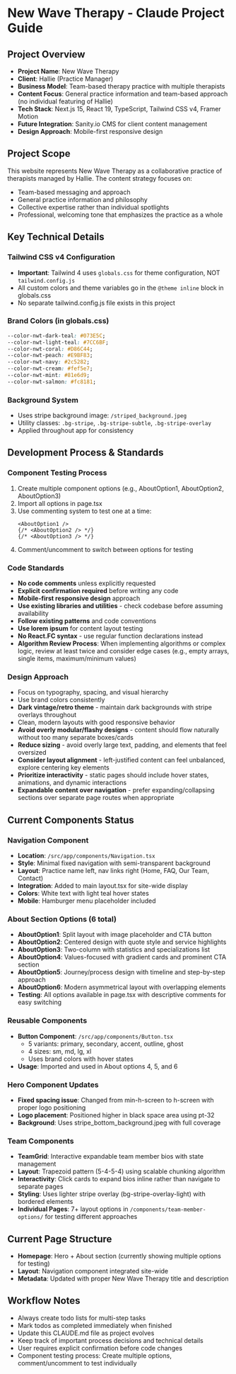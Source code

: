 # New Wave Therapy - Claude Project Guide

## Project Overview
- **Project Name**: New Wave Therapy
- **Client**: Hallie (Practice Manager)
- **Business Model**: Team-based therapy practice with multiple therapists
- **Content Focus**: General practice information and team-based approach (no individual featuring of Hallie)
- **Tech Stack**: Next.js 15, React 19, TypeScript, Tailwind CSS v4, Framer Motion
- **Future Integration**: Sanity.io CMS for client content management
- **Design Approach**: Mobile-first responsive design

## Project Scope
This website represents New Wave Therapy as a collaborative practice of therapists managed by Hallie. The content strategy focuses on:
- Team-based messaging and approach
- General practice information and philosophy
- Collective expertise rather than individual spotlights
- Professional, welcoming tone that emphasizes the practice as a whole

## Key Technical Details

### Tailwind CSS v4 Configuration
- **Important**: Tailwind 4 uses `globals.css` for theme configuration, NOT `tailwind.config.js`
- All custom colors and theme variables go in the `@theme inline` block in globals.css
- No separate tailwind.config.js file exists in this project

### Brand Colors (in globals.css)
```css
--color-nwt-dark-teal: #073E5C;
--color-nwt-light-teal: #7CC6BF;
--color-nwt-coral: #D86C44;
--color-nwt-peach: #E9BF83;
--color-nwt-navy: #2c5282;
--color-nwt-cream: #fef5e7;
--color-nwt-mint: #81e6d9;
--color-nwt-salmon: #fc8181;
```

### Background System
- Uses stripe background image: `/striped_background.jpeg`
- Utility classes: `.bg-stripe`, `.bg-stripe-subtle`, `.bg-stripe-overlay`
- Applied throughout app for consistency

## Development Process & Standards

### Component Testing Process
1. Create multiple component options (e.g., AboutOption1, AboutOption2, AboutOption3)
2. Import all options in page.tsx
3. Use commenting system to test one at a time:
   ```tsx
   <AboutOption1 />
   {/* <AboutOption2 /> */}
   {/* <AboutOption3 /> */}
   ```
4. Comment/uncomment to switch between options for testing

### Code Standards
- **No code comments** unless explicitly requested
- **Explicit confirmation required** before writing any code
- **Mobile-first responsive design** approach
- **Use existing libraries and utilities** - check codebase before assuming availability
- **Follow existing patterns** and code conventions
- **Use lorem ipsum** for content layout testing
- **No React.FC syntax** - use regular function declarations instead
- **Algorithm Review Process**: When implementing algorithms or complex logic, review at least twice and consider edge cases (e.g., empty arrays, single items, maximum/minimum values)

### Design Approach
- Focus on typography, spacing, and visual hierarchy
- Use brand colors consistently
- **Dark vintage/retro theme** - maintain dark backgrounds with stripe overlays throughout
- Clean, modern layouts with good responsive behavior
- **Avoid overly modular/flashy designs** - content should flow naturally without too many separate boxes/cards
- **Reduce sizing** - avoid overly large text, padding, and elements that feel oversized
- **Consider layout alignment** - left-justified content can feel unbalanced, explore centering key elements  
- **Prioritize interactivity** - static pages should include hover states, animations, and dynamic interactions
- **Expandable content over navigation** - prefer expanding/collapsing sections over separate page routes when appropriate

## Current Components Status

### Navigation Component
- **Location**: `/src/app/components/Navigation.tsx`
- **Style**: Minimal fixed navigation with semi-transparent background
- **Layout**: Practice name left, nav links right (Home, FAQ, Our Team, Contact)
- **Integration**: Added to main layout.tsx for site-wide display
- **Colors**: White text with light teal hover states
- **Mobile**: Hamburger menu placeholder included

### About Section Options (6 total)
- **AboutOption1**: Split layout with image placeholder and CTA button
- **AboutOption2**: Centered design with quote style and service highlights
- **AboutOption3**: Two-column with statistics and specializations list
- **AboutOption4**: Values-focused with gradient cards and prominent CTA section
- **AboutOption5**: Journey/process design with timeline and step-by-step approach
- **AboutOption6**: Modern asymmetrical layout with overlapping elements
- **Testing**: All options available in page.tsx with descriptive comments for easy switching

### Reusable Components
- **Button Component**: `/src/app/components/Button.tsx`
  - 5 variants: primary, secondary, accent, outline, ghost
  - 4 sizes: sm, md, lg, xl
  - Uses brand colors with hover states
- **Usage**: Imported and used in About options 4, 5, and 6

### Hero Component Updates
- **Fixed spacing issue**: Changed from min-h-screen to h-screen with proper logo positioning
- **Logo placement**: Positioned higher in black space area using pt-32
- **Background**: Uses stripe_bottom_background.jpeg with full coverage

### Team Components
- **TeamGrid**: Interactive expandable team member bios with state management
- **Layout**: Trapezoid pattern (5-4-5-4) using scalable chunking algorithm
- **Interactivity**: Click cards to expand bios inline rather than navigate to separate pages
- **Styling**: Uses lighter stripe overlay (bg-stripe-overlay-light) with bordered elements
- **Individual Pages**: 7+ layout options in `/components/team-member-options/` for testing different approaches

## Current Page Structure
- **Homepage**: Hero + About section (currently showing multiple options for testing)
- **Layout**: Navigation component integrated site-wide
- **Metadata**: Updated with proper New Wave Therapy title and description

## Workflow Notes
- Always create todo lists for multi-step tasks
- Mark todos as completed immediately when finished
- Update this CLAUDE.md file as project evolves
- Keep track of important process decisions and technical details
- User requires explicit confirmation before code changes
- Component testing process: Create multiple options, comment/uncomment to test individually
